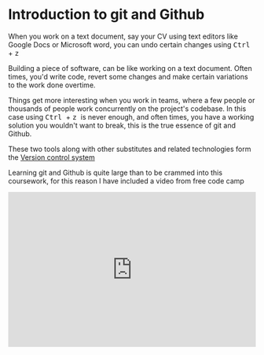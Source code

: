 # Introduction to git and Github

When you work on a text document, say your CV using text editors like Google
Docs or Microsoft word, you can undo certain changes using <kbd> Ctrl </kbd> +
<kbd> z </kbd>

Building a piece of software, can be like working on a text document. Often
times, you'd write code, revert some changes and make certain variations to the
work done overtime.

Things get more interesting when you work in teams, where a few people or
thousands of people work concurrently on the project's codebase. In this case
using
<kbd> Ctrl
</kbd> +
<kbd> z </kbd> is never enough, and often times, you have a working solution you
wouldn't want to break, this is the true essence of git and Github.

These two tools along with other substitutes and related technologies form the
[Version control system](https://about.gitlab.com/topics/version-control/)

Learning git and Github is quite large than to be crammed into this coursework,
for this reason I have included a video from free code camp

<iframe width="100%" height="315" src="https://www.youtube.com/embed/RGOj5yH7evk?si=AISLcAswr_f4VjC9" title="YouTube video player" frameborder="0" allow="accelerometer; autoplay; clipboard-write; encrypted-media; gyroscope; picture-in-picture; web-share" referrerpolicy="strict-origin-when-cross-origin" allowfullscreen></iframe>
